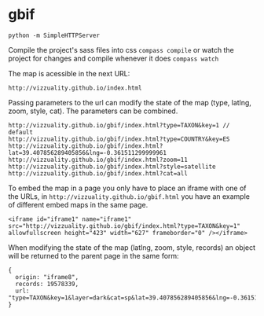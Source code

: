 gbif
====

```
python -m SimpleHTTPServer
```

Compile the project's sass files into css ```compass compile``` or watch the project for changes and compile whenever it does ```compass watch```

The map is acessible in the next URL:

```
http://vizzuality.github.io/index.html
```

Passing parameters to the url can modify the state of the map (type, latlng, zoom, style, cat). The parameters can be combined.

```
http://vizzuality.github.io/gbif/index.html?type=TAXON&key=1 // default
http://vizzuality.github.io/gbif/index.html?type=COUNTRY&key=ES
http://vizzuality.github.io/gbif/index.html?lat=39.407856289405856&lng=-0.361511299999961
http://vizzuality.github.io/gbif/index.html?zoom=11
http://vizzuality.github.io/gbif/index.html?style=satellite
http://vizzuality.github.io/gbif/index.html?cat=all
```

To embed the map in a page you only have to place an iframe with one of the URLs, in ```http://vizzuality.github.io/gbif.html``` you have an example of different embed maps in the same page.

```
<iframe id="iframe1" name="iframe1" src="http://vizzuality.github.io/gbif/index.html?type=TAXON&key=1" allowfullscreen height="423" width="627" frameborder="0" /></iframe>
```

When modifying the state of the map (latlng, zoom, style, records) an object will be returned to the parent page in the same form:

```
{
  origin: "iframe8",
  records: 19578339,
  url: "type=TAXON&key=1&layer=dark&cat=sp&lat=39.407856289405856&lng=-0.361511299999961&zoom=11"
}
```
